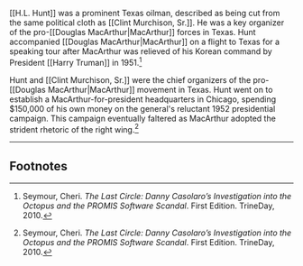[[H.L. Hunt]] was a prominent Texas oilman, described as being cut from the same political cloth as [[Clint Murchison, Sr.]]. He was a key organizer of the pro-[[Douglas MacArthur|MacArthur]] forces in Texas. Hunt accompanied [[Douglas MacArthur|MacArthur]] on a flight to Texas for a speaking tour after MacArthur was relieved of his Korean command by President [[Harry Truman]] in 1951.[^1]

Hunt and [[Clint Murchison, Sr.]] were the chief organizers of the pro-[[Douglas MacArthur|MacArthur]] movement in Texas. Hunt went on to establish a MacArthur-for-president headquarters in Chicago, spending $150,000 of his own money on the general's reluctant 1952 presidential campaign. This campaign eventually faltered as MacArthur adopted the strident rhetoric of the right wing.[^1]

---
## Footnotes

[^1]: Seymour, Cheri. *The Last Circle: Danny Casolaro’s Investigation into the Octopus and the PROMIS Software Scandal*. First Edition. TrineDay, 2010.